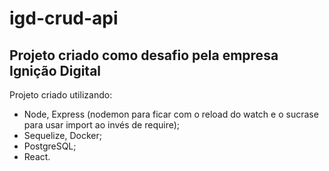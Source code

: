 # igd-crud-api

## Projeto criado como desafio pela empresa Ignição Digital

Projeto criado utilizando:
* Node, Express (nodemon para ficar com o reload do watch e o sucrase para usar import ao invés de require);
* Sequelize, Docker;
* PostgreSQL;
* React.
